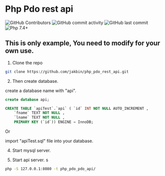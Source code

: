 # Php Pdo rest api 

 ![GitHub Contributors](https://img.shields.io/github/contributors/jakbin/php_pdo_rest_api)
 ![GitHub commit activity](https://img.shields.io/github/commit-activity/m/jakbin/php_pdo_rest_api)
 ![GitHub last commit](https://img.shields.io/github/last-commit/jakbin/php_pdo_rest_api)
 ![Php 7.4+](https://img.shields.io/badge/php-7.4+-green.svg)


## This is only example, You need to modify for your own use.

1. Clone the repo 

```bash
git clone https://github.com/jakbin/php_pdo_rest_api.git
```

2. Then create database.

create a database name with "api".

```sql
create database api;
```

```sql
CREATE TABLE `apiTest`.`api` ( `id` INT NOT NULL AUTO_INCREMENT , 
	`fname` TEXT NOT NULL , 
	`lname` TEXT NOT NULL , 
	PRIMARY KEY (`id`)) ENGINE = InnoDB;
```

Or

import "apiTest.sql" file into your database.

4. Start mysql server.

3. Start api server.
s
```bash 
php -S 127.0.0.1:8080 -t php_pdo_pdo_api/
```
